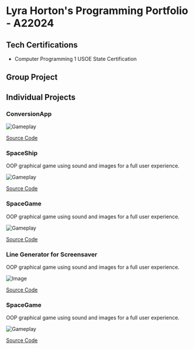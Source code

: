 # Lyra Horton's Programming Portfolio - A22024

## Tech Certifications
* Computer Programming 1 USOE State Certification


## Group Project

## Individual Projects

### ConversionApp

![Gameplay](https://github.com/lyraeho/Programming-Portfolio/assets/142616800/87b79493-e758-403b-b50a-212c2548b240)

[Source Code]()

### SpaceShip
OOP graphical game using sound and images for a full user experience.

![Gameplay]()

[Source Code]()

### SpaceGame
OOP graphical game using sound and images for a full user experience.

![Gameplay]()

[Source Code]()

### Line Generator for Screensaver
OOP graphical game using sound and images for a full user experience.

![Image](https://github.com/lyraeho/Programming-Portfolio/assets/142616800/25b9bd3c-ed49-487c-989e-fa8ae1a3946b)


[Source Code]()

### SpaceGame
OOP graphical game using sound and images for a full user experience.

![Gameplay]()

[Source Code]()
